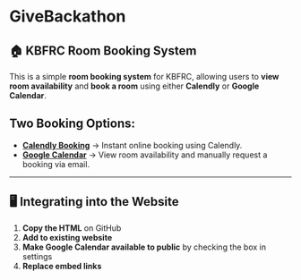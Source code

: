 # GiveBackathon
## 🏠 KBFRC Room Booking System

This is a simple **room booking system** for KBFRC, allowing users to **view room availability** and **book a room** using either **Calendly** or **Google Calendar**.

## Two Booking Options:
- **[Calendly Booking](calendly.html)** → Instant online booking using Calendly.
- **[Google Calendar](google-calendar.html)** → View room availability and manually request a booking via email.

---

## 🖥️ Integrating into the Website
1. **Copy the HTML** on GitHub
2. **Add to existing website**
3. **Make Google Calendar available to public** by checking the box in settings
4. **Replace embed links** 
